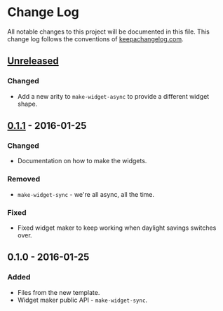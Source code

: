 # Change Log
All notable changes to this project will be documented in this file. This change log follows the conventions of [keepachangelog.com](http://keepachangelog.com/).

## [Unreleased][unreleased]
### Changed
- Add a new arity to `make-widget-async` to provide a different widget shape.

## [0.1.1] - 2016-01-25
### Changed
- Documentation on how to make the widgets.

### Removed
- `make-widget-sync` - we're all async, all the time.

### Fixed
- Fixed widget maker to keep working when daylight savings switches over.

## 0.1.0 - 2016-01-25
### Added
- Files from the new template.
- Widget maker public API - `make-widget-sync`.

[unreleased]: https://github.com/your-name/simple-aot/compare/0.1.1...HEAD
[0.1.1]: https://github.com/your-name/simple-aot/compare/0.1.0...0.1.1
